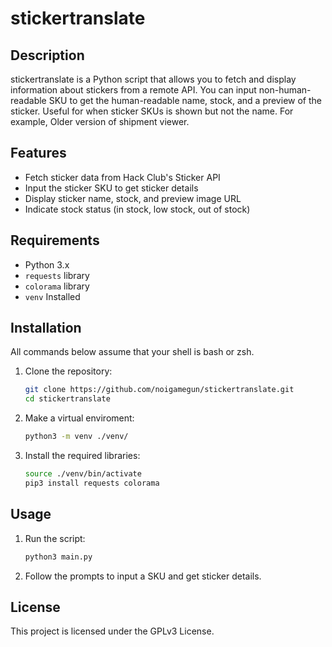 # stickertranslate

## Description
stickertranslate is a Python script that allows you to fetch and display information about stickers from a remote API. You can input non-human-readable SKU to get the human-readable name, stock, and a preview of the sticker. Useful for when sticker SKUs is shown but not the name. For example, Older version of shipment viewer.

## Features
- Fetch sticker data from Hack Club's Sticker API
- Input the sticker SKU to get sticker details
- Display sticker name, stock, and preview image URL
- Indicate stock status (in stock, low stock, out of stock)

## Requirements
- Python 3.x
- `requests` library
- `colorama` library
- `venv` Installed

## Installation

All commands below assume that your shell is bash or zsh.

1. Clone the repository:
    ```sh
    git clone https://github.com/noigamegun/stickertranslate.git
    cd stickertranslate
    ```

2. Make a virtual enviroment:
    ```sh
    python3 -m venv ./venv/
    ```

3. Install the required libraries:
    ```sh
    source ./venv/bin/activate
    pip3 install requests colorama
    ```

## Usage
1. Run the script:
    ```sh
    python3 main.py
    ```

2. Follow the prompts to input a SKU and get sticker details.

## License
This project is licensed under the GPLv3 License.